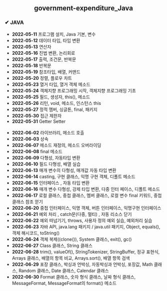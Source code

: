 <!-- government-expenditure -->
<h2><center>government-expenditure_Java</center></h2>

<h3> ✔ JAVA </h3>
<ul>
   <li> <strong>2022-05-11</strong> 프로그램 설치, Java 기본, 변수
   <li> <strong>2022-05-12</strong> 데이터 타입, 타입 변환
   <li> <strong>2022-05-13</strong> 연산자
   <li> <strong>2022-05-16</strong> 진법 변환, 논리회로
   <li> <strong>2022-05-17</strong> 출력, 조건문, 반복문
   <li> <strong>2022-05-18</strong> 반복문
   <li> <strong>2022-05-19</strong> 참조타입, 배열, 커맨드
   <li> <strong>2022-05-20</strong> 정렬, 플로우 차트
   <li> <strong>2022-05-23</strong> 열거 타입, 열거 객체 메소드
   <li> <strong>2022-05-24</strong> 객체지향 프로그래밍 시작, 객체지향 프로그래밍 기초
   <li> <strong>2022-05-25</strong> 필드, 생성자, this(), 메소드
   <li> <strong>2022-05-26</strong> 리턴, void, 메소드, 인스턴스 this
   <li> <strong>2022-05-27</strong> 정적 멤버, 싱글톤, final, 패키지
   <li> <strong>2022-05-30</strong> 접근 제한자
   <li> <strong>2022-05-31</strong> Getter Setter
   <br><br>
   <li> <strong>2022-06-02</strong> 라이브러리, 메소드 호출
   <li> <strong>2022-06-03</strong> 상속
   <li> <strong>2022-06-07</strong> 메소드 재정의, 메소드 오버라이딩
   <li> <strong>2022-06-08</strong> final 메소드
   <li> <strong>2022-06-09</strong> 다형성, 자동타입 변환
   <li> <strong>2022-06-10</strong> 필드 다형성, 배열 실습
   <li> <strong>2022-06-13</strong> 매개 변수의 다형성, 매개값 자동 타입 변환
   <li> <strong>2022-06-14</strong> casting, 구현 클래스, 익명 구현 객체, 디폴트 메소드
   <li> <strong>2022-06-15</strong> 인터페이스 , 자동 타입 변환
   <li> <strong>2022-06-16</strong> 매개 변수 다형성, 강제 타입 변환, 다중 인터 페이스, 디폴트 메소드
   <li> <strong>2022-06-17</strong> 로컬 클래스, 중첩 클래스, 멤버 클래스, 로컬 변수 final 키워드, 중첩 클래스 참조 얻기
   <li> <strong>2022-06-20</strong> 중첩 인터페이스, 익명 객체, 버튼 인터페이스, 익명구현 인터페이스
   <li> <strong>2022-06-21</strong> 예외 처리 , catch문(다중, 멀티) , 자동 리소스 닫기
   <li> <strong>2022-06-22</strong> 예외 떠넘기기, throws, 사용자 정의 예외 실습, 예외처리 실습
   <li> <strong>2022-06-23</strong> 자바 API, java.lang 패키지 / java.util 패키지, Object, equals(), 객체 해시코드, toString()
   <li> <strong>2022-06-24</strong> 객체 복제((clone()), System  클래스, exit(), gc()
   <li> <strong>2022-06-27</strong> Class 클래스, String 클래스
   <li> <strong>2022-06-28</strong> trim(), valueOf(), StringTokenizer, StringBuffer, 정규 표현식, Arrays 클래스, 배열의 항목 비교, Arrays.sort(), 배열 항목 검색
   <li> <strong>2022-06-29</strong> 포장 클래스, 박싱과 언박싱, 자동박싱과 언박싱,  포장값, Math 클래스, Random 클래스, Date 클래스, Calendar 클래스
   <li> <strong>2022-06-30</strong> Format 클래스, 숫자 형식 클래스, 날짜 형식 클래스, MessageFormat, MessageFormat의 format() 메소드 
</ul>
